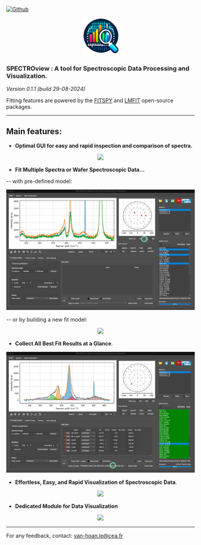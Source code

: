 [![Github](https://img.shields.io/badge/GitHub-GPL--3.0-informational)](https://github.com/CEA-MetroCarac/spectroview)


<p align="center">
    <img width=100 src="app/resources/icon3.png">
</p>

### SPECTROview : A tool for Spectroscopic Data Processing and Visualization.

*Version 0.1.1 (build 29-08-2024)*

Fitting features are powered
by the [FITSPY](https://github.com/CEA-MetroCarac/fitspy)
and [LMFIT](https://lmfit.github.io/lmfit-py/) open-source packages.
___

## Main features:

- **Optimal GUI for easy and rapid inspection and comparison of spectra.**

<p align="center">
    <img src="app/resources/GIF/1. Loading files and navigation.gif">
</p>

- **Fit Multiple Spectra or Wafer Spectroscopic Data...**

-- with pre-defined model:

<p align="center">
    <img src="app/resources/GIF/3. fit_with_predefined_model.gif">
</p>

-- or by building a new fit model:

<p align="center">
    <img src="app/resources/GIF/2. build_fit_model.gif">
</p>

- **Collect All Best Fit Results at a Glance**.

<p align="center">
    <img src="app/resources/GIF/5.collecting-fit-results.gif">
</p>

- **Effortless, Easy, and Rapid Visualization of Spectroscopic Data**.

<p align="center">
    <img src="app/resources/GIF/6. plotting.gif">
</p>

- **Dedicated Module for Data Visualization**

<p align="center">
    <img src="app/resources/GIF/7. Visualisation TAB.gif">
</p>


---

For any feedback, contact: [van-hoan.le@cea.fr](mailto:van-hoan.le@cea.fr)
